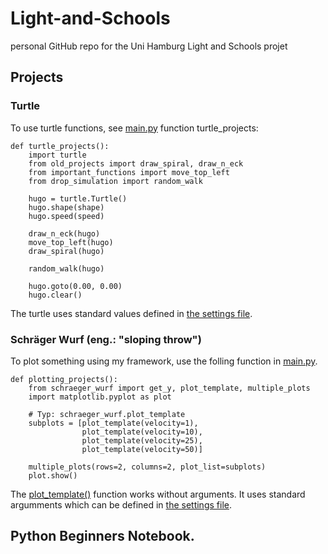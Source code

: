 # Light-and-Schools
personal GitHub repo for the Uni Hamburg Light and Schools projet

## Projects
### Turtle
To use turtle functions, see [main.py](./main.py) function turtle_projects:
```
def turtle_projects():
    import turtle
    from old_projects import draw_spiral, draw_n_eck
    from important_functions import move_top_left
    from drop_simulation import random_walk

    hugo = turtle.Turtle()
    hugo.shape(shape)
    hugo.speed(speed)

    draw_n_eck(hugo)
    move_top_left(hugo)
    draw_spiral(hugo)

    random_walk(hugo)

    hugo.goto(0.00, 0.00)
    hugo.clear()
```
The turtle uses standard values defined in [the settings file](./settings.py).

### Schräger Wurf (eng.: "sloping throw")
To plot something using my framework, use the folling function in [main.py](./main.py).
```
def plotting_projects():
    from schraeger_wurf import get_y, plot_template, multiple_plots
    import matplotlib.pyplot as plot

    # Typ: schraeger_wurf.plot_template
    subplots = [plot_template(velocity=1),
                plot_template(velocity=10),
                plot_template(velocity=25),
                plot_template(velocity=50)]

    multiple_plots(rows=2, columns=2, plot_list=subplots)
    plot.show()
```
The [plot_template()](./schraeger_wurf.py#L34) function works without arguments. It uses standard argumments which can be defined in [the settings file](./settings.py).

## Python Beginners Notebook.

